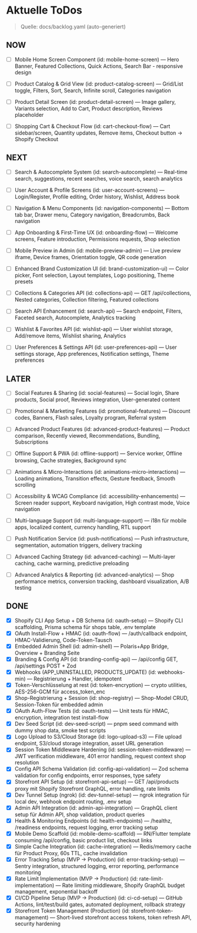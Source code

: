 # Aktuelle ToDos

> Quelle: docs/backlog.yaml (auto-generiert)

## NOW
- [ ] Mobile Home Screen Component (id: mobile-home-screen) — Hero Banner, Featured Collections, Quick Actions, Search Bar - responsive design
- [ ] Product Catalog & Grid View (id: product-catalog-screen) — Grid/List toggle, Filters, Sort, Search, Infinite scroll, Categories navigation
- [ ] Product Detail Screen (id: product-detail-screen) — Image gallery, Variants selection, Add to Cart, Product description, Reviews placeholder
- [ ] Shopping Cart & Checkout Flow (id: cart-checkout-flow) — Cart sidebar/screen, Quantity updates, Remove items, Checkout button → Shopify Checkout


## NEXT
- [ ] Search & Autocomplete System (id: search-autocomplete) — Real-time search, suggestions, recent searches, voice search, search analytics
- [ ] User Account & Profile Screens (id: user-account-screens) — Login/Register, Profile editing, Order history, Wishlist, Address book
- [ ] Navigation & Menu Components (id: navigation-components) — Bottom tab bar, Drawer menu, Category navigation, Breadcrumbs, Back navigation
- [ ] App Onboarding & First-Time UX (id: onboarding-flow) — Welcome screens, Feature introduction, Permissions requests, Shop selection
- [ ] Mobile Preview in Admin (id: mobile-preview-admin) — Live preview iframe, Device frames, Orientation toggle, QR code generation
- [ ] Enhanced Brand Customization UI (id: brand-customization-ui) — Color picker, Font selection, Layout templates, Logo positioning, Theme presets
- [ ] Collections & Categories API (id: collections-api) — GET /api/collections, Nested categories, Collection filtering, Featured collections
- [ ] Search API Enhancement (id: search-api) — Search endpoint, Filters, Faceted search, Autocomplete, Analytics tracking
- [ ] Wishlist & Favorites API (id: wishlist-api) — User wishlist storage, Add/remove items, Wishlist sharing, Analytics
- [ ] User Preferences & Settings API (id: user-preferences-api) — User settings storage, App preferences, Notification settings, Theme preferences


## LATER
- [ ] Social Features & Sharing (id: social-features) — Social login, Share products, Social proof, Reviews integration, User-generated content
- [ ] Promotional & Marketing Features (id: promotional-features) — Discount codes, Banners, Flash sales, Loyalty program, Referral system
- [ ] Advanced Product Features (id: advanced-product-features) — Product comparison, Recently viewed, Recommendations, Bundling, Subscriptions
- [ ] Offline Support & PWA (id: offline-support) — Service worker, Offline browsing, Cache strategies, Background sync
- [ ] Animations & Micro-Interactions (id: animations-micro-interactions) — Loading animations, Transition effects, Gesture feedback, Smooth scrolling
- [ ] Accessibility & WCAG Compliance (id: accessibility-enhancements) — Screen reader support, Keyboard navigation, High contrast mode, Voice navigation
- [ ] Multi-language Support (id: multi-language-support) — i18n für mobile apps, localized content, currency handling, RTL support
- [ ] Push Notification Service (id: push-notifications) — Push infrastructure, segmentation, automation triggers, delivery tracking
- [ ] Advanced Caching Strategy (id: advanced-caching) — Multi-layer caching, cache warming, predictive preloading
- [ ] Advanced Analytics & Reporting (id: advanced-analytics) — Shop performance metrics, conversion tracking, dashboard visualization, A/B testing


## DONE
- [x] Shopify CLI App Setup + DB Schema (id: oauth-setup) — Shopify CLI scaffolding, Prisma schema für shops table, .env template
- [x] OAuth Install-Flow + HMAC (id: oauth-flow) — /auth/callback endpoint, HMAC-Validierung, Code-Token-Tausch
- [x] Embedded Admin Shell (id: admin-shell) — Polaris+App Bridge, Overview + Branding Seite
- [x] Branding & Config API (id: branding-config-api) — /api/config GET, /api/settings POST + Zod
- [x] Webhooks (APP_UNINSTALLED, PRODUCTS_UPDATE) (id: webhooks-min) — Registrierung + Handler, idempotent
- [x] Token-Verschlüsselung at rest (id: token-encryption) — crypto utilities, AES-256-GCM für access_token_enc
- [x] Shop-Registrierung + Session (id: shop-registry) — Shop-Model CRUD, Session-Token für embedded admin
- [x] OAuth Auth-Flow Tests (id: oauth-tests) — Unit tests für HMAC, encryption, integration test install-flow
- [x] Dev Seed Script (id: dev-seed-script) — pnpm seed command with dummy shop data, smoke test scripts
- [x] Logo Upload to S3/Cloud Storage (id: logo-upload-s3) — File upload endpoint, S3/cloud storage integration, asset URL generation
- [x] Session Token Middleware Hardening (id: session-token-middleware) — JWT verification middleware, 401 error handling, request context shop resolution
- [x] Config API Schema Validation (id: config-api-validation) — Zod schema validation for config endpoints, error responses, type safety
- [x] Storefront API Setup (id: storefront-api-setup) — GET /api/products proxy mit Shopify Storefront GraphQL, error handling, rate limits
- [x] Dev Tunnel Setup (ngrok) (id: dev-tunnel-setup) — ngrok integration für local dev, webhook endpoint routing, .env setup
- [x] Admin API Integration (id: admin-api-integration) — GraphQL client setup für Admin API, shop validation, product queries
- [x] Health & Monitoring Endpoints (id: health-endpoints) — /healthz, /readiness endpoints, request logging, error tracking setup
- [x] Mobile Demo Scaffold (id: mobile-demo-scaffold) — RN/Flutter template consuming /api/config, basic product list, checkout links
- [x] Simple Cache Integration (id: cache-integration) — Redis/memory cache für Product Proxy, 60s TTL, cache invalidation
- [x] Error Tracking Setup (MVP → Production) (id: error-tracking-setup) — Sentry integration, structured logging, error reporting, performance monitoring
- [x] Rate Limit Implementation (MVP → Production) (id: rate-limit-implementation) — Rate limiting middleware, Shopify GraphQL budget management, exponential backoff
- [x] CI/CD Pipeline Setup (MVP → Production) (id: ci-cd-setup) — GitHub Actions, lint/test/build gates, automated deployment, rollback strategy
- [x] Storefront Token Management (Production) (id: storefront-token-management) — Short-lived storefront access tokens, token refresh API, security hardening
